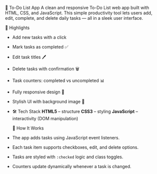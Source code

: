 📝 To-Do List App
A clean and responsive To-Do List web app built with HTML, CSS, and JavaScript. 
This simple productivity tool lets users add, edit, complete, and delete daily tasks — all in a sleek user interface.

🌟 Highlights
- Add new tasks with a click
- Mark tasks as completed ✅
- Edit task titles 🖊️
- Delete tasks with confirmation 🗑️
- Task counters: completed vs uncompleted 📊
- Fully responsive design 📱
- Stylish UI with background image 🎨
- 
  🛠️ Tech Stack
**HTML5** – structure
 **CSS3** – styling
 **JavaScript** – interactivity (DOM manipulation)
  
  🧠 How It Works
- The app adds tasks using JavaScript event listeners.
- Each task item supports checkboxes, edit, and delete options.
- Tasks are styled with `:checked` logic and class toggles.
- Counters update dynamically whenever a task is changed.

